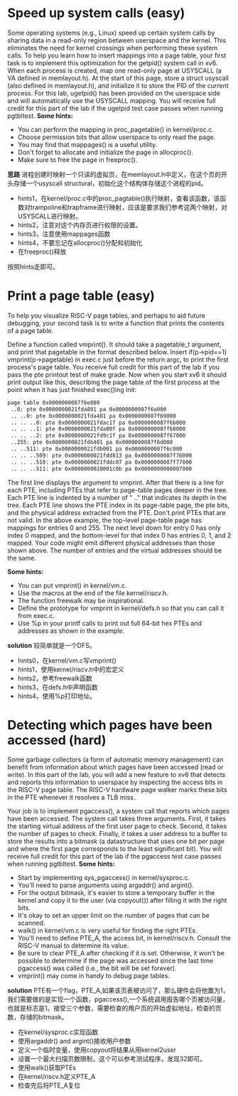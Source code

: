 # Speed up system calls (easy)
Some operating systems (e.g., Linux) speed up certain system calls by sharing data in a read-only region between userspace and the kernel. This eliminates the need for kernel crossings when performing these system calls. To help you learn how to insert mappings into a page table, your first task is to implement this optimization for the getpid() system call in xv6.
When each process is created, map one read-only page at USYSCALL (a VA defined in memlayout.h). At the start of this page, store a struct usyscall (also defined in memlayout.h), and initialize it to store the PID of the current process. For this lab, ugetpid() has been provided on the userspace side and will automatically use the USYSCALL mapping. You will receive full credit for this part of the lab if the ugetpid test case passes when running pgtbltest.
**Some hints:**

- You can perform the mapping in proc_pagetable() in kernel/proc.c.
- Choose permission bits that allow userspace to only read the page.
- You may find that mappages() is a useful utility.
- Don't forget to allocate and initialize the page in allocproc().
- Make sure to free the page in freeproc().

**思路**
进程创建时映射一个只读的虚拟页，在memlayout.h中定义，在这个页的开头存储一个usyscall structural，初始化这个结构体存储这个进程的pid。
- hints1，在kernel/proc.c中的proc_pagtable()执行映射，查看该函数，该函数对trampoline和trapframe进行映射，应该是要求我们参考这两个映射，对USYSCALL进行映射。
- hints2，注意对这个内存页进行权限的设置。
- hints3，注意使用mappages函数
- hints4，不要忘记在allocproc()分配和初始化
- 在freeproc()释放

按照hints走即可。

# Print a page table (easy)
To help you visualize RISC-V page tables, and perhaps to aid future debugging, your second task is to write a function that prints the contents of a page table.

Define a function called vmprint(). It should take a pagetable_t argument, and print that pagetable in the format described below. Insert if(p->pid==1) vmprint(p->pagetable) in exec.c just before the return argc, to print the first process's page table. You receive full credit for this part of the lab if you pass the pte printout test of make grade.
Now when you start xv6 it should print output like this, describing the page table of the first process at the point when it has just finished exec()ing init:
```sh
page table 0x0000000087f6e000
 ..0: pte 0x0000000021fda801 pa 0x0000000087f6a000
 .. ..0: pte 0x0000000021fda401 pa 0x0000000087f69000
 .. .. ..0: pte 0x0000000021fdac1f pa 0x0000000087f6b000
 .. .. ..1: pte 0x0000000021fda00f pa 0x0000000087f68000
 .. .. ..2: pte 0x0000000021fd9c1f pa 0x0000000087f67000
 ..255: pte 0x0000000021fdb401 pa 0x0000000087f6d000
 .. ..511: pte 0x0000000021fdb001 pa 0x0000000087f6c000
 .. .. ..509: pte 0x0000000021fdd813 pa 0x0000000087f76000
 .. .. ..510: pte 0x0000000021fddc07 pa 0x0000000087f77000
 .. .. ..511: pte 0x0000000020001c0b pa 0x0000000080007000
```
The first line displays the argument to vmprint. After that there is a line for each PTE, including PTEs that refer to page-table pages deeper in the tree. Each PTE line is indented by a number of " .." that indicates its depth in the tree. Each PTE line shows the PTE index in its page-table page, the pte bits, and the physical address extracted from the PTE. Don't print PTEs that are not valid. In the above example, the top-level page-table page has mappings for entries 0 and 255. The next level down for entry 0 has only index 0 mapped, and the bottom-level for that index 0 has entries 0, 1, and 2 mapped.
Your code might emit different physical addresses than those shown above. The number of entries and the virtual addresses should be the same.

**Some hints:**

- You can put vmprint() in kernel/vm.c.
- Use the macros at the end of the file kernel/riscv.h.
- The function freewalk may be inspirational.
- Define the prototype for vmprint in kernel/defs.h so that you can call it from exec.c.
- Use %p in your printf calls to print out full 64-bit hex PTEs and addresses as shown in the example.

**solution**
较简单就是一个DFS。
- hints0，在kernel/vm.c写vmprint()
- hints1，使用kernel/riscv.h中的宏定义
- hints2，参考freewalk函数
- hints3，在defs.h中声明函数
- hints4，使用%p打印地址。

# Detecting which pages have been accessed (hard)
Some garbage collectors (a form of automatic memory management) can benefit from information about which pages have been accessed (read or write). In this part of the lab, you will add a new feature to xv6 that detects and reports this information to userspace by inspecting the access bits in the RISC-V page table. The RISC-V hardware page walker marks these bits in the PTE whenever it resolves a TLB miss.

Your job is to implement pgaccess(), a system call that reports which pages have been accessed. The system call takes three arguments. First, it takes the starting virtual address of the first user page to check. Second, it takes the number of pages to check. Finally, it takes a user address to a buffer to store the results into a bitmask (a datastructure that uses one bit per page and where the first page corresponds to the least significant bit). You will receive full credit for this part of the lab if the pgaccess test case passes when running pgtbltest.
**Some hints:**

- Start by implementing sys_pgaccess() in kernel/sysproc.c.
- You'll need to parse arguments using argaddr() and argint().
- For the output bitmask, it's easier to store a temporary buffer in the kernel and copy it to the user (via copyout()) after filling it with the right bits.
- It's okay to set an upper limit on the number of pages that can be scanned.
- walk() in kernel/vm.c is very useful for finding the right PTEs.
- You'll need to define PTE_A, the access bit, in kernel/riscv.h. Consult the RISC-V manual to determine its value.
- Be sure to clear PTE_A after checking if it is set. Otherwise, it won't be possible to determine if the page was accessed since the last time pgaccess() was called (i.e., the bit will be set forever).
- vmprint() may come in handy to debug page tables.

**solution**
PTE有一个flag，PTE_A,如果该页表被访问了，那么硬件会将他置为1，我们需要做的是实现一个函数，pgaccess(),一个系统调用报告哪个页被访问量，也就是标志是1。接受三个参数，需要检查的用户页的开始虚拟地址，检查的页数，存储的bitmask。
- 在kernel/sysproc.c实现函数
- 使用argaddr() and argint()接收用户参数
- 定义一个临时变量，使用copyout将结果从用kernel2user
- 设置一个最大扫描页数限制，这个可以参考测试程序，发现32即可。
- 使用walk()获取PTEs
- 在kernel/riscv.h定义PTE_A
- 检查完后将PTE_A复位